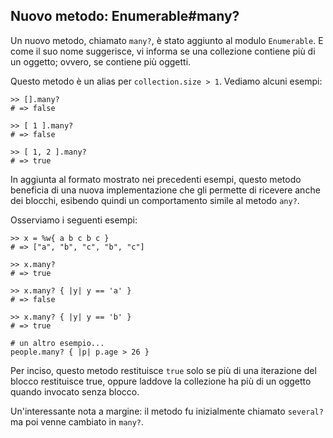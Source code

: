 ## Nuovo metodo: Enumerable#many?

Un nuovo metodo, chiamato `many?`, è stato aggiunto al modulo `Enumerable`. E come il suo nome suggerisce, vi informa se una collezione contiene più di un oggetto; ovvero, se contiene più oggetti.

Questo metodo è un alias per `collection.size > 1`. Vediamo alcuni esempi:

	>> [].many?
	# => false

	>> [ 1 ].many?
	# => false

	>> [ 1, 2 ].many?
	# => true

In aggiunta al formato mostrato nei precedenti esempi, questo metodo beneficia di una nuova implementazione che gli permette di ricevere anche dei blocchi, esibendo quindi un comportamento simile al metodo `any?`.

Osserviamo i seguenti esempi:

	>> x = %w{ a b c b c }
	# => ["a", "b", "c", "b", "c"]

	>> x.many?
	# => true

	>> x.many? { |y| y == 'a' }
	# => false

	>> x.many? { |y| y == 'b' }
	# => true

	# un altro esempio...
	people.many? { |p| p.age > 26 }

Per inciso, questo metodo restituisce `true` solo se più di una iterazione del blocco restituisce true, oppure laddove la collezione ha più di un oggetto quando invocato senza blocco.

Un'interessante nota a margine: il metodo fu inizialmente chiamato `several?` ma poi venne cambiato in `many?`.


